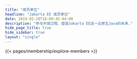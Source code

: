 ```yaml
---
title: "成员单位"
headline: "Jakarta EE 成员单位"
date: 2019-02-28T16:09:45-04:00
description: "参与开放过程，塑造Jakarta EE这一云原生Java的未来."
hide_page_title: true
hide_sidebar: true
layout: "single"
---
```


{{< pages/membership/explore-members >}}